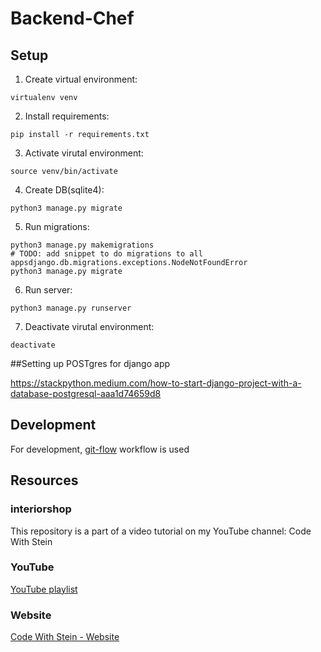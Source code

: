 # Backend-Chef
## Setup

1. Create virtual environment:
```
virtualenv venv
```
2. Install requirements:

```
pip install -r requirements.txt
```
3. Activate virutal environment:

```
source venv/bin/activate
```
4. Create DB(sqlite4):

```
python3 manage.py migrate
```
5. Run migrations:

```
python3 manage.py makemigrations 
# TODO: add snippet to do migrations to all appsdjango.db.migrations.exceptions.NodeNotFoundError
python3 manage.py migrate
```
6. Run server:

```
python3 manage.py runserver
```
7. Deactivate virutal environment:

```
deactivate
```

##Setting up POSTgres for django app

https://stackpython.medium.com/how-to-start-django-project-with-a-database-postgresql-aaa1d74659d8

## Development

For development, [git-flow](https://gitlab.com/strtporg/backend-chef/-/wikis/Git-Flow) workflow is used
## Resources
### interiorshop

This repository is a part of a video tutorial on my YouTube channel: Code With Stein

### YouTube

[YouTube playlist](https://www.youtube.com/watch?v=jmc0gV6_NE0&list=PLpyspNLjzwBkeyP_4_bZBdtRjZQreDR_H)

### Website

[Code With Stein - Website](https://codewithstein.com)
